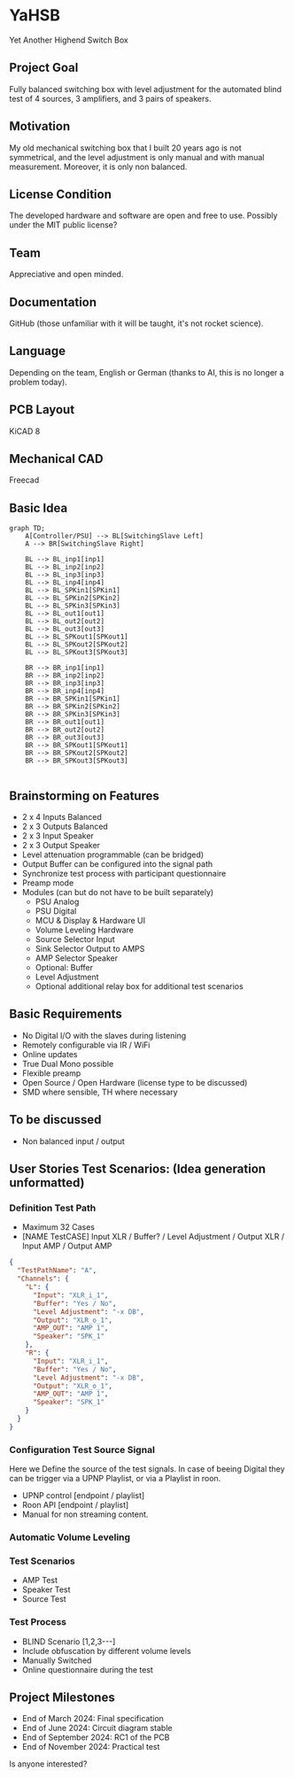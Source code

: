# YaHSB
Yet Another Highend Switch  Box
## Project Goal
Fully balanced switching box with level adjustment for the automated blind test of 4 sources, 3 amplifiers, and 3 pairs of speakers.

## Motivation
My old mechanical switching box that I built 20 years ago is not symmetrical, and the level adjustment is only manual and with manual measurement. Moreover, it is only non balanced.

## License Condition
The developed hardware and software are open and free to use. Possibly under the MIT public license?

## Team
Appreciative and open minded.

## Documentation
GitHub (those unfamiliar with it will be taught, it's not rocket science).

## Language
Depending on the team, English or German (thanks to AI, this is no longer a problem today).

## PCB Layout
KiCAD 8

## Mechanical CAD
Freecad
## Basic Idea

```mermaid
graph TD;
    A[Controller/PSU] --> BL[SwitchingSlave Left]
    A --> BR[SwitchingSlave Right]

    BL --> BL_inp1[inp1]
    BL --> BL_inp2[inp2]
    BL --> BL_inp3[inp3]
    BL --> BL_inp4[inp4]
    BL --> BL_SPKin1[SPKin1]
    BL --> BL_SPKin2[SPKin2]
    BL --> BL_SPKin3[SPKin3]
    BL --> BL_out1[out1]
    BL --> BL_out2[out2]
    BL --> BL_out3[out3]
    BL --> BL_SPKout1[SPKout1]
    BL --> BL_SPKout2[SPKout2]
    BL --> BL_SPKout3[SPKout3]

    BR --> BR_inp1[inp1]
    BR --> BR_inp2[inp2]
    BR --> BR_inp3[inp3]
    BR --> BR_inp4[inp4]
    BR --> BR_SPKin1[SPKin1]
    BR --> BR_SPKin2[SPKin2]
    BR --> BR_SPKin3[SPKin3]
    BR --> BR_out1[out1]
    BR --> BR_out2[out2]
    BR --> BR_out3[out3]
    BR --> BR_SPKout1[SPKout1]
    BR --> BR_SPKout2[SPKout2]
    BR --> BR_SPKout3[SPKout3]


```
## Brainstorming on Features

- 2 x 4 Inputs Balanced 
- 2 x 3 Outputs Balanced
- 2 x 3 Input Speaker 
- 2 x 3 Output Speaker
- Level attenuation programmable (can be bridged)
- Output Buffer can be configured into the signal path
- Synchronize test process with participant questionnaire
- Preamp mode
- Modules (can but do not have to be built separately)
  - PSU Analog
  - PSU Digital
  - MCU & Display & Hardware UI
  - Volume Leveling Hardware
  - Source Selector Input
  - Sink Selector Output to AMPS
  - AMP Selector Speaker
  - Optional: Buffer
  - Level Adjustment
  - Optional additional relay box for additional test scenarios

## Basic Requirements

- No Digital I/O with the slaves during listening
- Remotely configurable via IR / WiFi
- Online updates
- True Dual Mono possible
- Flexible preamp
- Open Source / Open Hardware (license type to be discussed)
- SMD where sensible, TH where necessary

## To be discussed

- Non balanced input / output

## User Stories Test Scenarios: (Idea generation unformatted)

### Definition Test Path

- Maximum 32 Cases
- [NAME TestCASE] Input XLR / Buffer? / Level Adjustment / Output XLR / Input AMP / Output AMP
```json
{
  "TestPathName": "A",
  "Channels": {
    "L": {
      "Input": "XLR_i_1",
      "Buffer": "Yes / No",
      "Level Adjustment": "-x DB",
      "Output": "XLR_o_1",
      "AMP_OUT": "AMP 1",
      "Speaker": "SPK_1"
    },
    "R": {
      "Input": "XLR_i_1",
      "Buffer": "Yes / No",
      "Level Adjustment": "-x DB",
      "Output": "XLR_o_1",
      "AMP_OUT": "AMP 1",
      "Speaker": "SPK_1"
    }
  }
}
```

### Configuration Test Source Signal
Here we Define the source of the test signals. In case of beeing Digital they can be trigger via a UPNP Playlist, or via a Playlist in roon.
- UPNP control [endpoint / playlist]
- Roon API [endpoint / playlist]
- Manual for non streaming content.

### Automatic Volume Leveling
### Test Scenarios

- AMP Test
- Speaker Test
- Source Test

### Test Process

- BLIND Scenario [1,2,3---]
- Include obfuscation by different volume levels
- Manually Switched
- Online questionnaire during the test

## Project Milestones

- End of March 2024: Final specification
- End of June 2024: Circuit diagram stable
- End of September 2024: RC1 of the PCB
- End of November 2024: Practical test

Is anyone interested?
